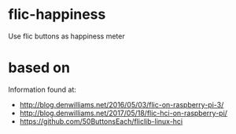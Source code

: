 # flic-happiness
Use flic buttons as happiness meter

# based on
Information found at:
* http://blog.denwilliams.net/2016/05/03/flic-on-raspberry-pi-3/
* http://blog.denwilliams.net/2017/05/18/flic-hci-on-raspberry-pi/
* https://github.com/50ButtonsEach/fliclib-linux-hci
